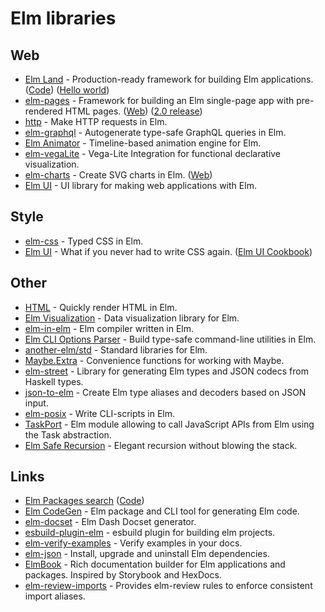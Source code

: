 # Elm libraries

## Web

- [Elm Land](https://elm.land/) - Production-ready framework for building Elm applications. ([Code](https://github.com/elm-land/elm-land)) ([Hello world](https://elm.land/news/hello-world.html))
- [elm-pages](https://github.com/dillonkearns/elm-pages) - Framework for building an Elm single-page app with pre-rendered HTML pages. ([Web](https://elm-pages.com/)) ([2.0 release](https://elm-pages.com/blog/introducing-v2/))
- [http](https://github.com/elm/http) - Make HTTP requests in Elm.
- [elm-graphql](https://github.com/dillonkearns/elm-graphql/) - Autogenerate type-safe GraphQL queries in Elm.
- [Elm Animator](https://github.com/mdgriffith/elm-animator) - Timeline-based animation engine for Elm.
- [elm-vegaLite](https://github.com/gicentre/elm-vegalite) - Vega-Lite Integration for functional declarative visualization.
- [elm-charts](https://github.com/terezka/elm-charts) - Create SVG charts in Elm. ([Web](https://elm-charts.org/))
- [Elm UI](https://github.com/gdotdesign/elm-ui) - UI library for making web applications with Elm.

## Style

- [elm-css](https://github.com/rtfeldman/elm-css) - Typed CSS in Elm.
- [Elm UI](https://github.com/mdgriffith/elm-ui) - What if you never had to write CSS again. ([Elm UI Cookbook](https://github.com/rofrol/elm-ui-cookbook))

## Other

- [HTML](https://github.com/elm/html) - Quickly render HTML in Elm.
- [Elm Visualization](https://github.com/gampleman/elm-visualization) - Data visualization library for Elm.
- [elm-in-elm](https://github.com/elm-in-elm/compiler) - Elm compiler written in Elm.
- [Elm CLI Options Parser](https://github.com/dillonkearns/elm-cli-options-parser) - Build type-safe command-line utilities in Elm.
- [another-elm/std](https://github.com/another-elm/std) - Standard libraries for Elm.
- [Maybe.Extra](https://github.com/elm-community/maybe-extra) - Convenience functions for working with Maybe.
- [elm-street](https://github.com/Holmusk/elm-street) - Library for generating Elm types and JSON codecs from Haskell types.
- [json-to-elm](https://github.com/eeue56/json-to-elm) - Create Elm type aliases and decoders based on JSON input.
- [elm-posix](https://github.com/albertdahlin/elm-posix) - Write CLI-scripts in Elm.
- [TaskPort](https://github.com/lobanov/elm-taskport) - Elm module allowing to call JavaScript APIs from Elm using the Task abstraction.
- [Elm Safe Recursion](https://github.com/micahhahn/elm-safe-recursion) - Elegant recursion without blowing the stack.

## Links

- [Elm Packages search](https://package.elm-lang.org/) ([Code](https://github.com/elm/package.elm-lang.org))
- [Elm CodeGen](https://github.com/mdgriffith/elm-codegen) - Elm package and CLI tool for generating Elm code.
- [elm-docset](https://github.com/pdamoc/elm-docset) - Elm Dash Docset generator.
- [esbuild-plugin-elm](https://github.com/phenax/esbuild-plugin-elm) - esbuild plugin for building elm projects.
- [elm-verify-examples](https://github.com/stoeffel/elm-verify-examples) - Verify examples in your docs.
- [elm-json](https://github.com/zwilias/elm-json) - Install, upgrade and uninstall Elm dependencies.
- [ElmBook](https://github.com/dtwrks/elm-book) - Rich documentation builder for Elm applications and packages. Inspired by Storybook and HexDocs.
- [elm-review-imports](https://github.com/sparksp/elm-review-imports) - Provides elm-review rules to enforce consistent import aliases.
